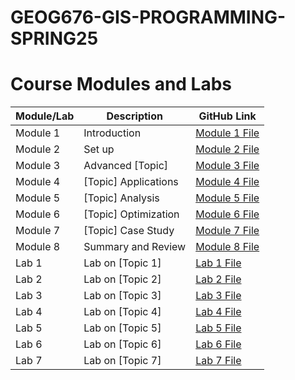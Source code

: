 # GEOG676-GIS-PROGRAMMING-SPRING25


# Course Modules and Labs

| **Module/Lab** | **Description**           | **GitHub Link**                       |
|-----------------|---------------------------|---------------------------------------|
| Module 1        | Introduction             | [Module 1 File]("C:\Users\ms_ra\GitHub\GEOG676-GIS-PROGRAMMING-SPRING25\Modules\1") |
| Module 2        | Set up                   | [Module 2 File](https://github.com/your-username/your-repo-name/blob/main/module2.md) |
| Module 3        | Advanced [Topic]         | [Module 3 File](https://github.com/your-username/your-repo-name/blob/main/module3.md) |
| Module 4        | [Topic] Applications     | [Module 4 File](https://github.com/your-username/your-repo-name/blob/main/module4.md) |
| Module 5        | [Topic] Analysis         | [Module 5 File](https://github.com/your-username/your-repo-name/blob/main/module5.md) |
| Module 6        | [Topic] Optimization     | [Module 6 File](https://github.com/your-username/your-repo-name/blob/main/module6.md) |
| Module 7        | [Topic] Case Study       | [Module 7 File](https://github.com/your-username/your-repo-name/blob/main/module7.md) |
| Module 8        | Summary and Review       | [Module 8 File](https://github.com/your-username/your-repo-name/blob/main/module8.md) |
| Lab 1           | Lab on [Topic 1]         | [Lab 1 File](https://github.com/your-username/your-repo-name/blob/main/lab1.md)       |
| Lab 2           | Lab on [Topic 2]         | [Lab 2 File](https://github.com/your-username/your-repo-name/blob/main/lab2.md)       |
| Lab 3           | Lab on [Topic 3]         | [Lab 3 File](https://github.com/your-username/your-repo-name/blob/main/lab3.md)       |
| Lab 4           | Lab on [Topic 4]         | [Lab 4 File](https://github.com/your-username/your-repo-name/blob/main/lab4.md)       |
| Lab 5           | Lab on [Topic 5]         | [Lab 5 File](https://github.com/your-username/your-repo-name/blob/main/lab5.md)       |
| Lab 6           | Lab on [Topic 6]         | [Lab 6 File](https://github.com/your-username/your-repo-name/blob/main/lab6.md)       |
| Lab 7           | Lab on [Topic 7]         | [Lab 7 File](https://github.com/your-username/your-repo-name/blob/main/lab7.md)       |
